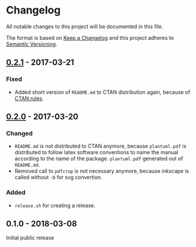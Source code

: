 # Changelog
All notable changes to this project will be documented in this file.

The format is based on [Keep a Changelog](http://keepachangelog.com/)
and this project adheres to [Semantic Versioning](http://semver.org/).

## [0.2.1] - 2017-03-21

### Fixed

- Added short version of `README.md` to CTAN distribution again, because of [CTAN rules](https://mirror.informatik.hs-fulda.de/tex-archive/help/ctan/CTAN-upload-addendum.html#readme).

## [0.2.0] - 2017-03-20

### Changed

- `README.md` is not distributed to CTAN anymore, because `plantuml.pdf` is distributed to follow latex software conventions to name the manual according to the name of the package.
  `plantuml.pdf` generated out of `README.md`.
- Removed call to `pdfcrop` is not necessary anymore, because inkscape is called without `-D` for svg convertion.

### Added

- `release.sh` for creating a release.

## 0.1.0 - 2018-03-08

Initial public release

[Unreleased]: https://github.com/latextemplates/plantuml/compare/0.2.1...HEAD
[0.2.1]: https://github.com/latextemplates/plantuml/compare/0.2.0...0.2.1
[0.2.0]: https://github.com/latextemplates/plantuml/compare/0.1.0...0.2.0
